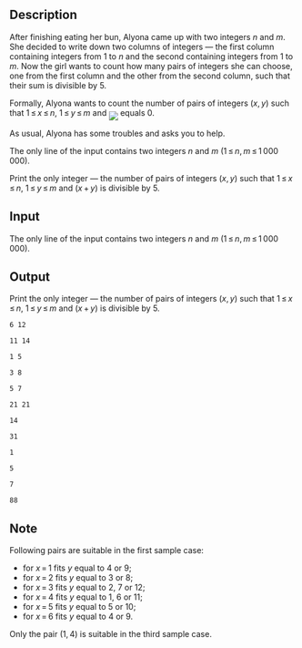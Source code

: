 ## Description

<div><p>After finishing eating her bun, Alyona came up with two integers <span class="tex-span"><i>n</i></span> and <span class="tex-span"><i>m</i></span>. She decided to write down two columns of integers&nbsp;— the first column containing integers from <span class="tex-span">1</span> to <span class="tex-span"><i>n</i></span> and the second containing integers from <span class="tex-span">1</span> to <span class="tex-span"><i>m</i></span>. Now the girl wants to count how many pairs of integers she can choose, one from the first column and the other from the second column, such that their sum is divisible by <span class="tex-span">5</span>.</p><p>Formally, Alyona wants to count the number of pairs of integers <span class="tex-span">(<i>x</i>, <i>y</i>)</span> such that <span class="tex-span">1 ≤ <i>x</i> ≤ <i>n</i></span>, <span class="tex-span">1 ≤ <i>y</i> ≤ <i>m</i></span> and <img align="middle" class="tex-formula" src="file://i1A2ePLn.png" style="max-width: 100.0%;max-height: 100.0%;"> equals <span class="tex-span">0</span>.</p><p>As usual, Alyona has some troubles and asks you to help.</p></div><div class="input-specification"><p>The only line of the input contains two integers <span class="tex-span"><i>n</i></span> and <span class="tex-span"><i>m</i></span> (<span class="tex-span">1 ≤ <i>n</i>, <i>m</i> ≤ 1 000 000</span>).</p></div><div class="output-specification"><p>Print the only integer&nbsp;— the number of pairs of integers <span class="tex-span">(<i>x</i>, <i>y</i>)</span> such that <span class="tex-span">1 ≤ <i>x</i> ≤ <i>n</i></span>, <span class="tex-span">1 ≤ <i>y</i> ≤ <i>m</i></span> and <span class="tex-span">(<i>x</i> + <i>y</i>)</span> is divisible by <span class="tex-span">5</span>.</p></div>

## Input

<p>The only line of the input contains two integers <span class="tex-span"><i>n</i></span> and <span class="tex-span"><i>m</i></span> (<span class="tex-span">1 ≤ <i>n</i>, <i>m</i> ≤ 1 000 000</span>).</p>

## Output

<p>Print the only integer&nbsp;— the number of pairs of integers <span class="tex-span">(<i>x</i>, <i>y</i>)</span> such that <span class="tex-span">1 ≤ <i>x</i> ≤ <i>n</i></span>, <span class="tex-span">1 ≤ <i>y</i> ≤ <i>m</i></span> and <span class="tex-span">(<i>x</i> + <i>y</i>)</span> is divisible by <span class="tex-span">5</span>.</p>





```input1
6 12

```




```input2
11 14

```




```input3
1 5

```




```input4
3 8

```




```input5
5 7

```




```input6
21 21

```




```output1
14

```




```output2
31

```




```output3
1

```




```output4
5

```




```output5
7

```




```output6
88

```



## Note

<p>Following pairs are suitable in the first sample case: </p><ul> <li> for <span class="tex-span"><i>x</i> = 1</span> fits <span class="tex-span"><i>y</i></span> equal to <span class="tex-span">4</span> or <span class="tex-span">9</span>; </li><li> for <span class="tex-span"><i>x</i> = 2</span> fits <span class="tex-span"><i>y</i></span> equal to <span class="tex-span">3</span> or <span class="tex-span">8</span>; </li><li> for <span class="tex-span"><i>x</i> = 3</span> fits <span class="tex-span"><i>y</i></span> equal to <span class="tex-span">2</span>, <span class="tex-span">7</span> or <span class="tex-span">12</span>; </li><li> for <span class="tex-span"><i>x</i> = 4</span> fits <span class="tex-span"><i>y</i></span> equal to <span class="tex-span">1</span>, <span class="tex-span">6</span> or <span class="tex-span">11</span>; </li><li> for <span class="tex-span"><i>x</i> = 5</span> fits <span class="tex-span"><i>y</i></span> equal to <span class="tex-span">5</span> or <span class="tex-span">10</span>; </li><li> for <span class="tex-span"><i>x</i> = 6</span> fits <span class="tex-span"><i>y</i></span> equal to <span class="tex-span">4</span> or <span class="tex-span">9</span>. </li></ul><p>Only the pair <span class="tex-span">(1, 4)</span> is suitable in the third sample case.</p>
